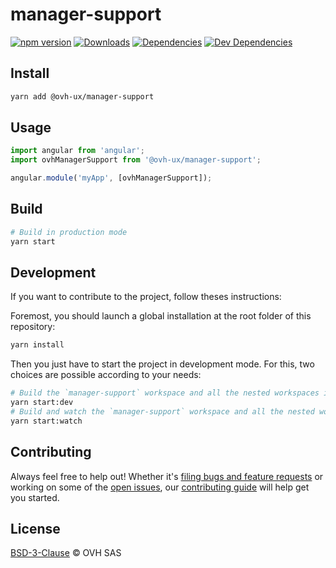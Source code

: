 # manager-support

[![npm version](https://badgen.net/npm/v/@ovh-ux/manager-support)](https://www.npmjs.com/package/@ovh-ux/manager-support) [![Downloads](https://badgen.net/npm/dt/@ovh-ux/manager-support)](https://npmjs.com/package/@ovh-ux/manager-support) [![Dependencies](https://badgen.net/david/dep/ovh-ux/manager/packages/manager/modules/support)](https://npmjs.com/package/@ovh-ux/manager-support?activeTab=dependencies) [![Dev Dependencies](https://badgen.net/david/dev/ovh-ux/manager/packages/manager/modules/support)](https://npmjs.com/package/@ovh-ux/manager-support?activeTab=dependencies)

## Install

```sh
yarn add @ovh-ux/manager-support
```

## Usage

```js
import angular from 'angular';
import ovhManagerSupport from '@ovh-ux/manager-support';

angular.module('myApp', [ovhManagerSupport]);
```

## Build

```sh
# Build in production mode
yarn start
```

## Development

If you want to contribute to the project, follow theses instructions:

Foremost, you should launch a global installation at the root folder of this repository:

```sh
yarn install
```

Then you just have to start the project in development mode. For this, two choices are possible according to your needs:

```sh
# Build the `manager-support` workspace and all the nested workspaces in development mode and watch only `manager-support` workspace
yarn start:dev
# Build and watch the `manager-support` workspace and all the nested workspaces in development mode
yarn start:watch
```

## Contributing

Always feel free to help out! Whether it's [filing bugs and feature requests](https://github.com/ovh/manager/issues/new) or working on some of the [open issues](https://github.com/ovh/manager/issues), our [contributing guide](CONTRIBUTING.md) will help get you started.

## License

[BSD-3-Clause](LICENSE) © OVH SAS
